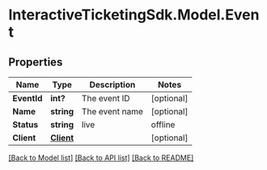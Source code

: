 # InteractiveTicketingSdk.Model.Event
## Properties

Name | Type | Description | Notes
------------ | ------------- | ------------- | -------------
**EventId** | **int?** | The event ID | [optional] 
**Name** | **string** | The event name | [optional] 
**Status** | **string** | live | offline | completed | [optional] 
**Client** | [**Client**](Client.md) |  | [optional] 

[[Back to Model list]](../README.md#documentation-for-models) [[Back to API list]](../README.md#documentation-for-api-endpoints) [[Back to README]](../README.md)

